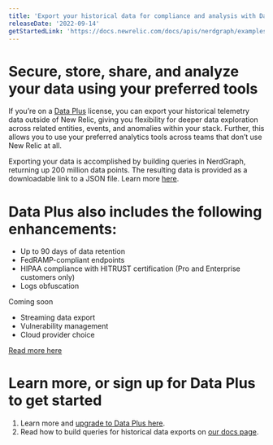 ```yaml
---
title: 'Export your historical data for compliance and analysis with Data Plus'
releaseDate: '2022-09-14'
getStartedLink: 'https://docs.newrelic.com/docs/apis/nerdgraph/examples/nerdgraph-historical-data-export/'
---
```

# Secure, store, share, and analyze your data using your preferred tools

If you’re on a [Data Plus](https://docs.newrelic.com/whats-new/2022/06/whats-new-6-1-data-plus-available) license, you can export your historical telemetry data outside of New Relic, giving you flexibility for deeper data exploration across related entities, events, and anomalies within your stack. Further, this allows you to use your preferred analytics tools across teams that don’t use New Relic at all. 

Exporting your data is accomplished by building queries in NerdGraph, returning up 200 million data points. The resulting data is provided as a downloadable link to a JSON file. Learn more [here](https://docs.newrelic.com/docs/apis/nerdgraph/examples/nerdgraph-historical-data-export/).

# Data Plus also includes the following enhancements:

* Up to 90 days of data retention 
* FedRAMP-compliant endpoints
* HIPAA compliance with HITRUST certification (Pro and Enterprise customers only) 
* Logs obfuscation

Coming soon
* Streaming data export
* Vulnerability management
* Cloud provider choice

[Read more here](https://newrelic.com/blog/nerdlog/data-plus-pricing)

# Learn more, or sign up for Data Plus to get started
1. Learn more and [upgrade to Data Plus here](https://docs.newrelic.com/docs/accounts/accounts-billing/new-relic-one-pricing-billing/data-ingest-billing).
2. Read how to build queries for historical data exports on [our docs page](https://docs.newrelic.com/docs/apis/nerdgraph/examples/nerdgraph-historical-data-export/).
